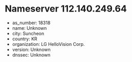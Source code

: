 # Nameserver 112.140.249.64

* as_number: 18318
* name: Unknown
* city: Suncheon
* country: KR
* organization: LG HelloVision Corp.
* version: Unknown
* dnssec: Unknown
